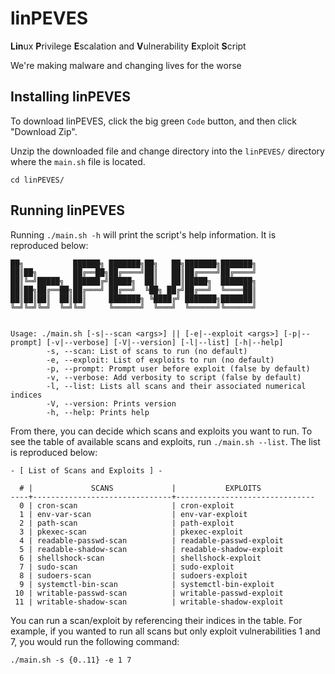 # linPEVES
**Lin**ux **P**rivilege **E**scalation and **V**ulnerability **E**xploit **S**cript

We're making malware and changing lives for the worse


## Installing linPEVES
To download linPEVES, click the big green `Code` button, and then click "Download Zip".

Unzip the downloaded file and change directory into the `linPEVES/` directory where the `main.sh` file is located.
```
cd linPEVES/
```


## Running linPEVES
Running `./main.sh -h` will print the script's help information. It is reproduced below:
```
██╗           ██████╗ ███████╗██╗   ██╗███████╗███████╗
██║██╗        ██╔══██╗██╔════╝██║   ██║██╔════╝██╔════╝
██║╚═╝█████╗  ██████╔╝█████╗  ██║   ██║█████╗  ███████╗
██║██╗██╔══██╗██╔═══╝ ██╔══╝  ╚██╗ ██╔╝██╔══╝  ╚════██║
██║██║██║  ██║██║     ███████╗ ╚████╔╝ ███████╗███████║
╚═╝╚═╝╚═╝  ╚═╝╚═╝     ╚══════╝  ╚═══╝  ╚══════╝╚══════╝


Usage: ./main.sh [-s|--scan <args>] || [-e|--exploit <args>] [-p|--prompt] [-v|--verbose] [-V|--version] [-l|--list] [-h|--help]
        -s, --scan: List of scans to run (no default)
        -e, --exploit: List of exploits to run (no default)
        -p, --prompt: Prompt user before exploit (false by default)
        -v, --verbose: Add verbosity to script (false by default)
        -l, --list: Lists all scans and their associated numerical indices
        -V, --version: Prints version
        -h, --help: Prints help
```


From there, you can decide which scans and exploits you want to run. To see the table of available scans and exploits, run `./main.sh --list`. The list is reproduced below:
```
- [ List of Scans and Exploits ] -

  # |             SCANS             |           EXPLOITS
----+-------------------------------+-------------------------------
  0 | cron-scan                     | cron-exploit
  1 | env-var-scan                  | env-var-exploit
  2 | path-scan                     | path-exploit
  3 | pkexec-scan                   | pkexec-exploit
  4 | readable-passwd-scan          | readable-passwd-exploit
  5 | readable-shadow-scan          | readable-shadow-exploit
  6 | shellshock-scan               | shellshock-exploit
  7 | sudo-scan                     | sudo-exploit
  8 | sudoers-scan                  | sudoers-exploit
  9 | systemctl-bin-scan            | systemctl-bin-exploit
 10 | writable-passwd-scan          | writable-passwd-exploit
 11 | writable-shadow-scan          | writable-shadow-exploit
```

You can run a scan/exploit by referencing their indices in the table. For example, if you wanted to run all scans but only exploit vulnerabilities 1 and 7, you would run the following command:
```
./main.sh -s {0..11} -e 1 7
```
